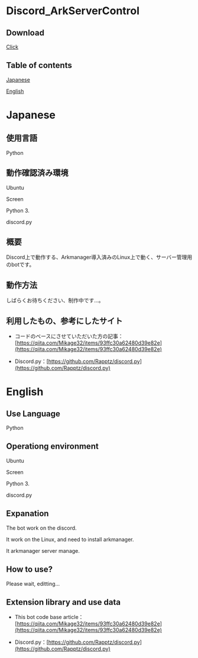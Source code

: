 # Discord_ArkServerControl

## Download
[Click](https://github.com/Ay2416/Discord_ArkServerControl/archive/refs/heads/main.zip)

## Table of contents
[Japanese](https://github.com/Ay2416/Discord_ArkServerControl#japanese)

[English](https://github.com/Ay2416/Discord_ArkServerControl#english)

# Japanese

## 使用言語
Python

## 動作確認済み環境
Ubuntu

Screen

Python 3.

discord.py

## 概要

Discord上で動作する、Arkmanager導入済みのLinux上で動く、サーバー管理用のbotです。

## 動作方法

しばらくお待ちください、制作中です...。

## 利用したもの、参考にしたサイト

* コードのベースにさせていただいた方の記事：[https://qiita.com/Mikage32/items/93ffc30a62480d39e82e](https://qiita.com/Mikage32/items/93ffc30a62480d39e82e)

* Discord.py：[https://github.com/Rapptz/discord.py](https://github.com/Rapptz/discord.py)

# English

## Use Language
Python

## Operationg environment
Ubuntu

Screen

Python 3.

discord.py

## Expanation

The bot work on the discord.

It work on the Linux, and need to install arkmanager.

It arkmanager server manage. 

## How to use?

Please wait, editting...

## Extension library and use data

* This bot code base article：[https://qiita.com/Mikage32/items/93ffc30a62480d39e82e](https://qiita.com/Mikage32/items/93ffc30a62480d39e82e)

* Discord.py：[https://github.com/Rapptz/discord.py](https://github.com/Rapptz/discord.py)
